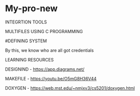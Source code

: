 # My-pro-new

INTEGRTION TOOLS

   MULTIFILES USING C PROGRAMMING
  
#DEFINING SYSTEM

By this, we know who are all got credentials
   
LEARNING RESOURCES

   DESIGNIND - https://app.diagrams.net/
   
   MAKEFILE - https://youtu.be/O5mG8H36V44
   
   DOXYGEN - https://web.mst.edu/~nmjxv3/cs5201/doxygen.html
